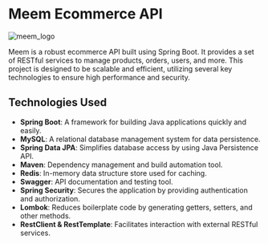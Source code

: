 # Meem Ecommerce API
![meem_logo](https://i.ibb.co/ZSzf9G6/IMG-4584.jpg)

Meem is a robust ecommerce API built using Spring Boot. It provides a set of RESTful services to manage products, orders, users, and more. This project is designed to be scalable and efficient, utilizing several key technologies to ensure high performance and security.

## Technologies Used

- **Spring Boot**: A framework for building Java applications quickly and easily.
- **MySQL**: A relational database management system for data persistence.
- **Spring Data JPA**: Simplifies database access by using Java Persistence API.
- **Maven**: Dependency management and build automation tool.
- **Redis**: In-memory data structure store used for caching.
- **Swagger**: API documentation and testing tool.
- **Spring Security**: Secures the application by providing authentication and authorization.
- **Lombok**: Reduces boilerplate code by generating getters, setters, and other methods.
- **RestClient & RestTemplate**: Facilitates interaction with external RESTful services.

